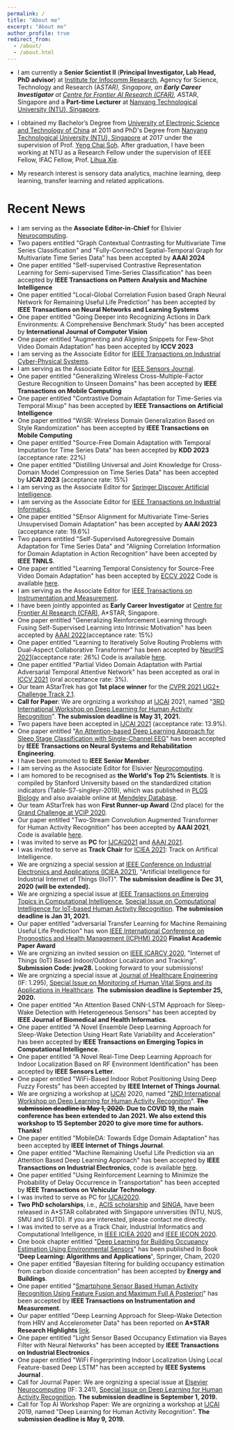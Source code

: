 ```yaml
---
permalink: /
title: "About me"
excerpt: "About me"
author_profile: true
redirect_from: 
  - /about/
  - /about.html
---
```


* I am currently a <b>Senior Scientist II</b> (<b>Principal Investigator, Lab Head, PhD advisor</b>) at [Institute for Infocomm Research](https://www.a-star.edu.sg/i2r), Agency for Science, Technology and Research (A*STAR), Singapore, an <b>Early Career Investigator</b> at [Centre for Frontier AI Research (CFAR)](https://www.a-star.edu.sg/cfar/home), A*STAR, Singapore and a <b>Part-time Lecturer</b> at [Nanyang Technological University (NTU), Singapore](https://www.ntu.edu.sg/Pages/home.aspx).

* I obtained my Bachelor’s Degree from [University of Electronic Science and Technology of China](https://www.uestc.edu.cn/) at 2011 and PhD's Degree from [Nanyang Technological University (NTU), Singapore](https://www.ntu.edu.sg/Pages/home.aspx) at 2017 under the supervision of Prof. [Yeng Chai Soh](http://research.ntu.edu.sg/expertise/academicprofile/pages/StaffProfile.aspx?ST_EMAILID=EYCSOH). After graduation, I have been working at NTU as a Research Fellow under the supervision of IEEE Fellow, IFAC Fellow, Prof. [Lihua Xie](http://research.ntu.edu.sg/expertise/academicprofile/pages/StaffProfile.aspx?ST_EMAILID=elhxie).

* My research interest is sensory data analytics, machine learning, deep learning, transfer learning and related applications.


# Recent News
* I am serving as the **Associate Editor-in-Chief** for Elsivier [Neurocomputing](https://www.journals.elsevier.com/neurocomputing).
* Two papers entitled "Graph Contextual Contrasting for Multivariate Time Series Classification" and "Fully-Connected Spatial-Temporal Graph for Multivariate Time Series Data" has been accepted by **AAAI 2024**
* One paper entitled "Self-supervised Contrastive Representation Learning for Semi-supervised Time-Series Classification" has been accepted by **IEEE Transactions on Pattern Analysis and Machine Intelligence**
* One paper entitled "Local-Global Correlation Fusion based Graph Neural Network for Remaining Useful Life Prediction" has been accepted by **IEEE Transactions on Neural Networks and Learning Systems**
* One paper entitled "Going Deeper into Recognizing Actions in Dark Environments: A Comprehensive Benchmark Study" has been accepted by **International Journal of Computer Vision** 
* One paper entitled "Augmenting and Aligning Snippets for Few-Shot Video Domain Adaptation" has been accepted by **ICCV 2023**
* I am serving as the Associate Editor for [IEEE Transactions on Industrial Cyber-Physical Systems](https://www.ieee-ies.org/pubs/transactions-on-industrial-cyberphysical-systems).
* I am serving as the Associate Editor for [IEEE Sensors Journal](https://ieeexplore.ieee.org/xpl/RecentIssue.jsp?punumber=7361).
* One paper entitled "Generalizing Wireless Cross-Multiple-Factor Gesture Recognition to Unseen Domains" has been accepted by **IEEE Transactions on Mobile Computing** 
* One paper entitled "Contrastive Domain Adaptation for Time-Series via Temporal Mixup" has been accepted by **IEEE Transactions on Artificial Intelligence** 
* One paper entitled "WiSR: Wireless Domain Generalization Based on Style Randomization" has been accepted by **IEEE Transactions on Mobile Computing** 
* One paper entitled "Source-Free Domain Adaptation with Temporal Imputation for Time Series Data" has been accepted by **KDD 2023** (acceptance rate: 22%) 
* One paper entitled "Distilling Universal and Joint Knowledge for Cross-Domain Model Compression on Time Series Data" has been accepted by **IJCAI 2023** (acceptance rate: 15%) 
* I am serving as the Associate Editor for [Springer Discover Artificial Intelligence](https://www.springer.com/journal/44163).
* I am serving as the Associate Editor for [IEEE Transactions on Industrial Informatics](https://ieeexplore.ieee.org/xpl/RecentIssue.jsp?punumber=9424).
* One paper entitled "SEnsor Alignment for Multivariate Time-Series Unsupervised Domain Adaptation" has been accepted by **AAAI 2023** (acceptance rate: 19.6%) 
* Two papers entitled "Self-Supervised Autoregressive Domain Adaptation for Time Series Data" and "Aligning Correlation Information for Domain Adaptation in Action Recognition" have been accepted by **IEEE TNNLS**. 
* One paper entitled "Learning Temporal Consistency for Source-Free Video Domain Adaptation" has been accepted by [
ECCV 2022](https://eccv2022.ecva.net/) Code is available [here](https://github.com/xuyu0010/ATCoN).
* I am serving as the Associate Editor for [IEEE Transactions on Instrumentation and Measurement](https://ieeexplore.ieee.org/xpl/RecentIssue.jsp?punumber=19).
* I have been jointly appointed as <b>Early Career Investigator</b> at [Centre for Frontier AI Research (CFAR)](https://www.a-star.edu.sg/cfar/home), A*STAR, Singapore.
* One paper entitled "Generalizing Reinforcement Learning through Fusing Self-Supervised Learning into Intrinsic Motivation" has been accepted by [
AAAI 2022](https://aaai.org/Conferences/AAAI-22/)(acceptance rate: 15%) 
* One paper entitled "Learning to Iteratively Solve Routing Problems with Dual-Aspect Collaborative Transformer" has been accepted by [
NeurIPS 2021](https://nips.cc/)(acceptance rate: 26%) Code is available [here](https://github.com/yining043/VRP-DACT).
* One paper entitled "Partial Video Domain Adaptation with Partial Adversarial Temporal Attentive Network" has been accepted as oral in [ICCV 2021](http://iccv2021.thecvf.com/home) (oral acceptance rate: 3%).
* Our team AStarTrek has got <b>1st place winner</b> for the [CVPR 2021 UG2+ Challenge Track 2.1](http://cvpr2021.ug2challenge.org/leaderboard21_t2.html).
* <b>Call for Paper</b>: We are orgnizing a workshop at [IJCAI](https://ijcai-21.org/) 2021, named "[3RD International Workshop on Deep Learning for Human Activity Recognition](https://keyplay.github.io/ijcai2021_workshop/)". <b>The submission deadline is May 31, 2021.</b>
* Two papers have been accepted in [IJCAI 2021](https://ijcai-21.org/) (acceptance rate: 13.9%).
* One paper entitled "[An Attention-based Deep Learning Approach for Sleep Stage Classification with Single-Channel EEG](https://ieeexplore.ieee.org/abstract/document/9417097/)" has been accepted by <b>IEEE Transactions on Neural Systems and Rehabilitation Engineering</b>. 
* I have been promoted to <b>IEEE Senior Member</b>.
* I am serving as the Associate Editor for Elsivier [Neurocomputing](https://www.journals.elsevier.com/neurocomputing).
* I am homored to be recognised as <b>the World's Top 2% Scientists</b>. It is compiled by Stanford University based on the standardized citation indicators (Table-S7-singleyr-2019), which was published in [PLOS Biology](https://journals.plos.org/plosbiology/article?id=10.1371/journal.pbio.3000918) and also avaiable online at [Mendeley Database](https://data.mendeley.com/datasets/btchxktzyw/2).
* Our team AStarTrek has won <b>First Runner-up Award</b> (2nd place) for the [Grand Challenge at VCIP 2020](http://www.vcip2020.org/grand_challenge.htm).
* Our paper entitled "Two-Stream Convolution Augmented Transformer for Human Activity Recognition" has been accepted by <b>AAAI 2021</b>, Code is available [here](https://github.com/windofshadow/THAT).
* I was invited to serve as <b>PC</b> for [IJCAI2021](https://ijcai-21.org/) and [AAAI 2021](https://aaai.org/Conferences/AAAI-21/).
* I was invited to serve as <b>Track Chair</b> for [ICIEA 2021](http://www.ieeeiciea.org/2021/): Track on Artifical Intelligence.
* We are orgnizing a special session at [IEEE Conference on Industrial Electronics and Applications (ICIEA 2021)](http://www.ieeeiciea.org/2021/), "Artificial Intelligence for Industrial Internet of Things (IIoT)". <b> The submission deadline is Dec 31, 2020 (will be extended).</b>
* We are orgnizing a special issue at [IEEE Transactions on Emerging Topics in Computational Intelligence](https://cis.ieee.org/publications/t-emerging-topics-in-ci), [Special Issue on Computational Intelligence for IoT-based Human Activity Recognition](https://cis.ieee.org/publications/t-emerging-topics-in-ci/tetci-special-issues). <b> The submission deadline is Jan 31, 2021.</b>
* Our paper entitled "adversarial Transfer Learning for Machine Remaining Useful Life Prediction" has won [IEEE International Conference on Prognostics and Health Management (ICPHM) 2020](http://www.phmconf.org/) <b>Finalist Academic Paper Award</b>
* We are orgnizing an invited session on [IEEE ICARCV 2020](https://www.icarcv.sg/), "Internet of Things (IoT) Based Indoor/Outdoor Localization and Tracking". <b> Submission Code: jvw28.</b> Looking forward to your submissions!
* We are orgnizing a special issue at [Journal of Healthcare Engineering](https://www.hindawi.com/journals/jhe/) (IF: 1.295), [Special Issue on Monitoring of Human Vital Signs and its Applications in Healthcare](https://www.hindawi.com/journals/jhe/si/470853/). <b> The submission deadline is September 25, 2020.</b>
* One paper entitled "An Attention Based CNN-LSTM Approach for Sleep-Wake Detection with Heterogeneous Sensors" has been accepted by <b>IEEE Journal of Biomedical and Health Informatics</b>.
* One paper entitled "A Novel Ensemble Deep Learning Approach for Sleep-Wake Detection Using Heart Rate Variability and Acceleration" has been accepted by <b>IEEE Transactions on Emerging Topics in Computational Intelligence</b>.
* One paper entitled "A Novel Real-Time Deep Learning Approach for Indoor Localization Based on RF Environment Identification" has been accepted by <b>IEEE Sensors Letter</b>.
* One paper entitled "WiFi-Based Indoor Robot Positioning Using Deep Fuzzy Forests" has been accepted by <b>IEEE Internet of Things Journal</b>.
* We are orgnizing a workshop at [IJCAI](https://ijcai20.org/) 2020, named "[2ND International Workshop on Deep Learning for Human Activity Recognition](https://keyplay.github.io/ijcai2020workshop/)". ~~<b>The submission deadline is May 1, 2020.</b>~~ <b>Due to COVID 19, the main conference has been extended to Jan 2021. We also extend this workshop to 15 September 2020 to give more time for authors. Thanks!</b>
* One paper entitled "MobileDA: Towards Edge Domain Adaptation" has been accepted by <b>IEEE Internet of Things Journal</b>.
* One paper entitled "Machine Remaining Useful Life Prediction via an Attention Based Deep Learning Approach" has been accepted by <b>IEEE Transactions on Industrial Electronics</b>, code is available [here](https://github.com/ZhenghuaNTU/RUL-prediction-using-attention-based-deep-learning-approach).
* One paper entitled "Using Reinforcement Learning to Minimize the Probability of Delay Occurrence in Transportation" has been accepted by <b>IEEE Transactions on Vehicular Technology</b>.
* I was invited to serve as PC for [IJCAI2020](https://ijcai20.org/).
* <b>Two PhD scholarships</b>, i.e., [ACIS scholarship](https://www.a-star.edu.sg/Scholarships/For-Graduate-Studies/A-STAR-CIS-Scholarship) and [SINGA](https://www.a-star.edu.sg/Scholarships/For-Graduate-Studies/Singapore-International-Graduate-Award-SINGA), have been released in A*STAR collabrated with Singapore universities (NTU, NUS, SMU and SUTD). If you are interested, please contact me directly. 
* I was invited to serve as a Track Chair, Industrial Informatics and Computational Intelligence, in [IEEE ICIEA 2020](http://www.ieeeiciea.org/2020/) and [IEEE IECON 2020](https://www.iecon2020.org/). 
* One book chapter entitled "[Deep Learning for Building Occupancy Estimation Using Environmental Sensors](https://link.springer.com/chapter/10.1007/978-3-030-31760-7_11)" has been published In Book <b>'Deep Learning: Algorithms and Applications'</b>, Springer, Cham, 2020
* One paper entitled "Bayesian filtering for building occupancy estimation from carbon dioxide concentration" has been accepted by <b>Energy and Buildings</b>.
* One paper entitled "[Smartphone Sensor Based Human Activity Recognition Using Feature Fusion and Maximum Full A Posteriori](https://ieeexplore.ieee.org/document/8856227)" has been accepted by <b>IEEE Transactions on Instrumentation and Measurement</b>.
* Our paper entitled "Deep Learning Approach for Sleep-Wake Detection from HRV and Accelerometer Data" has been reported on <b>A*STAR Research Highlights</b> [link](https://research.a-star.edu.sg/articles/highlights/going-deep-into-the-science-of-sleep/).
* One paper entitled "Light Sensor Based Occupancy Estimation via Bayes Filter with Neural Networks" has been accepted by <b>IEEE Transactions on Industrial Electronics </b>.
* One paper entitled "WiFi Fingerprinting Indoor Localization Using Local Feature-based Deep LSTM" has been accepted by <b>IEEE Systems Journal </b>.
* Call for Journal Paper: We are orgnizing a special issue at [Elsevier Neurocomputing](https://www.journals.elsevier.com/neurocomputing) (IF: 3.241), [Special Issue on Deep Learning for Human Activity Recognition](https://www.journals.elsevier.com/neurocomputing/call-for-papers/special-issue-on-deep-learning-for-human-activity-recognitio). <b> The submission deadline is September 1, 2019.</b>
* Call for Top AI Workshop Paper: We are orgnizing a workshop at [IJCAI](https://ijcai19.org/) 2019, named "Deep Learning for Human Activity Recognition". <b>The submission deadline is May 9, 2019.</b>
